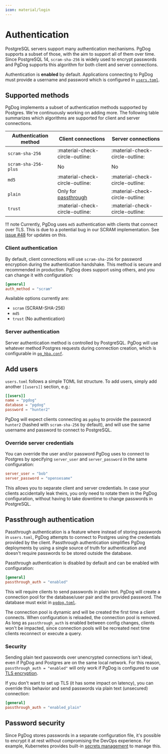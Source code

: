 ```yaml
---
icon: material/login
---
```

# Authentication

PostgreSQL servers support many authentication mechanisms. PgDog supports a subset of those, with the aim to support all of them over time. Since PostgreSQL 14, `scram-sha-256` is widely used to encrypt passwords and PgDog supports this algorithm for both client and server connections.

Authentication is **enabled** by default. Applications connecting to PgDog must provide a username and password which is configured in [`users.toml`](../configuration/users.toml/users.md).


## Supported methods

PgDog implements a subset of authentication methods supported by Postgres. We're continuously working on adding more. The following table summarizes which algorithms are supported for client and server connections.

| Authentication method | Client connections | Server connections |
|-|-|-|
| `scram-sha-256` | :material-check-circle-outline: | :material-check-circle-outline: |
| `scram-sha-256-plus` | No | No |
| `md5` | :material-check-circle-outline: | :material-check-circle-outline: |
| `plain` | Only for [passthrough](#passthrough-authentication) | :material-check-circle-outline: |
| `trust` | :material-check-circle-outline: | :material-check-circle-outline: |

!!! note
    Currently, PgDog uses `md5` authentication with clients that connect over TLS.
    This is due to a potential bug in our SCRAM implementation. See [issue #48](https://github.com/pgdogdev/pgdog/issues/48)
    for updates on this.

### Client authentication

By default, client connections will use `scram-sha-256` for password encryption during the authentication handshake. This method is secure and recommended in production. PgDog does support using others, and you can change it with configuration:

```toml
[general]
auth_method = "scram"
```

Available options currently are:

- `scram` (SCRAM-SHA-256)
- `md5`
- `trust` (No authentication)

### Server authentication

Server authentication method is controlled by PostgreSQL. PgDog will use whatever method Postgres requests during connection creation, which is configurable in [`pg_hba.conf`](https://www.postgresql.org/docs/current/auth-pg-hba-conf.html).


## Add users

`users.toml` follows a simple TOML list structure. To add users, simply add another `[[users]]` section, e.g.:

```toml
[[users]]
name = "pgdog"
database = "pgdog"
password = "hunter2"
```

PgDog will expect clients connecting as `pgdog` to provide the password `hunter2` (hashed with `scram-sha-256` by default), and will use the same username and password to connect to PostgreSQL.

### Override server credentials

You can override the user and/or password PgDog uses to connect to Postgres by specifying `server_user` and `server_password` in the same configuration:

```toml
server_user = "bob"
server_password = "opensesame"
```

This allows you to separate client and server credentials. In case your clients accidentally leak theirs, you only need to rotate them in the PgDog configuration, without having to take downtime to change passwords in PostgreSQL.

## Passthrough authentication

Passthrough authentication is a feature where instead of storing passwords in `users.toml`, PgDog attempts to connect to Postgres using the credentials provided by the client. Passthrough authentication simplifies PgDog deployments by using a single source of truth for authentication and doesn't require passwords to be stored outside the database.

Passthrough authentication is disabled by default and can be enabled with configuration:

```toml
[general]
passthrough_auth = "enabled"
```

This will require clients to send passwords in plain text. PgDog will create a connection pool for the database/user pair and the provided password. The database must exist in [`pgdog.toml`](../configuration/pgdog.toml/databases.md).

The connection pool is dynamic and will be created the first time a client connects. When configuration is reloaded, the connection pool is removed. As long as `passthrough_auth` is enabled between config changes, clients won't be impacted, since connection pools will be recreated next time clients reconnect or execute a query.

### Security

Sending plain text passwords over unencrypted connections isn't ideal, even if PgDog and Postgres are on the same local network. For this reason, `passthrough_auth = "enabled"` will only work if PgDog is configured to use [TLS encryption](tls.md).

If you don't want to set up TLS (it has some impact on latency), you can override this behavior and send passwords via plain text (unsecured) connection:

```toml
[general]
passthrough_auth = "enabled_plain"
```

## Password security

Since PgDog stores passwords in a separate configuration file, it's possible to encrypt it at rest without compromising the DevOps experience. For example, Kubernetes provides built-in [secrets management](https://kubernetes.io/docs/concepts/configuration/secret/) to manage this.
